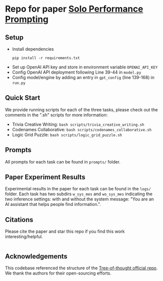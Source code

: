 # Repo for paper [Solo Performance Prompting]()

## Setup
- Install dependencies
    ```
    pip install -r requirements.txt
    ```
- Set up OpenAI API key and store in environment variable `OPENAI_API_KEY`
- Config OpenAI API deployment following Line 39-44 in `model.py`
- Config model/engine by adding an entry in `gpt_config` (line 139-168) in `run.py`

## Quick Start
We provide running scripts for each of the three tasks, please check out the comments in the ".sh" scripts for more information: 
- Trivia Creative Writing: `bash scripts/trivia_creative_writing.sh`
- Codenames Collaborative: `bash scripts/codenames_collaborative.sh`
- Logic Grid Puzzle: `bash scripts/logic_grid_puzzle.sh`

## Prompts
All prompts for each task can be found in `prompts/` folder. 

## Paper Experiment Results
Experimental results in the paper for each task can be found in the `logs/` folder. Each task has two subdirs `w_sys_mes` and `wo_sys_mes` indicating the two inference settings: with and without the system message: "You are an AI assistant that helps people find information.".

## Citations
Please cite the paper and star this repo if you find this work interesting/helpful.
```
```

## Acknowledgements
This codebase referenced the structure of the [Tree-of-thought official repo](https://github.com/princeton-nlp/tree-of-thought-llm). We thank the authors for their open-sourcing efforts.

